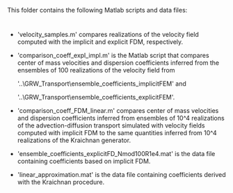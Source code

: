 This folder contains the following Matlab scripts and data files:

#

- 'velocity_samples.m' compares realizations of the velocity field computed with the implicit and explicit FDM, respectively.

- 'comparison_coeff_expl_impl.m' is the Matlab script that compares center of mass velocities and dispersion coefficients inferred from the ensembles of 100 realizations of the velocity field from

     '..\GRW_Transport\ensemble_coefficients_implicitFEM' and 

     '..\GRW_Transport\ensemble_coefficients_explicitFEM'.

- 'comparison_coeff_FDM_linear.m' compares center of mass velocities and dispersion coefficients inferred from ensembles of 10^4 realizations of the advection-diffusion transport simulated with velocity fields computed with implicit FDM to the same quantities inferred from 10^4 realizations of the Kraichnan generator.

- 'ensemble_coefficients_explicitFD_Nmod100R1e4.mat' is the data file containing coefficients based on implicit FDM.

- 'linear_approximation.mat' is the data file containing coefficients derived with the Kraichnan procedure.
